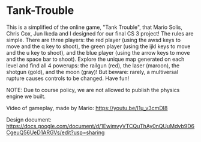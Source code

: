 # Tank-Trouble
This is a simplified of the online game, "Tank Trouble", that Mario Solis, Chris Cox, Jun Ikeda and I designed for our final CS 3 project! The rules are simple. There are three players: the red player (using the awsd keys to move and the q key to shoot), the green player (using the ijkl keys to move and the u key to shoot), and the blue player (using the arrow keys to move and the space bar to shoot).
Explore the unique map generated on each level and find all 4 powerups: the railgun (red), the laser (maroon), the shotgun (gold), and the moon (gray)! But beware: rarely, a multiversal rupture causes controls to be changed. Have fun!

NOTE: Due to course policy, we are not allowed to publish the physics engine we built.

Video of gameplay, made by Mario: https://youtu.be/I1u_v3cmDI8

Design document: https://docs.google.com/document/d/1EwimvyVTCQuThAy0nQUuMdvb9D6CgeuQ56UeD1ARGVs/edit?usp=sharing
